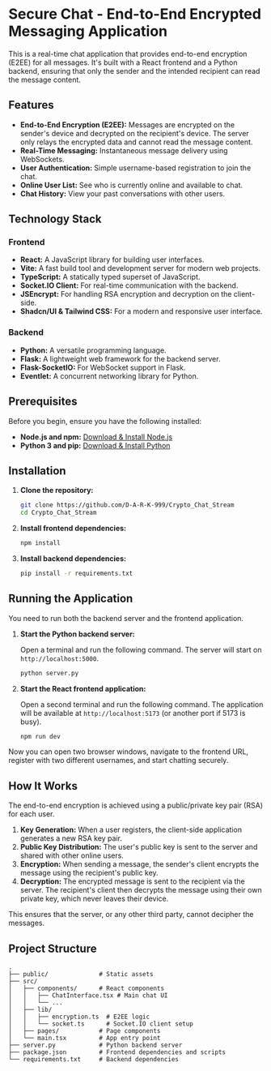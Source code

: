 # Secure Chat - End-to-End Encrypted Messaging Application

This is a real-time chat application that provides end-to-end encryption (E2EE) for all messages. It's built with a React frontend and a Python backend, ensuring that only the sender and the intended recipient can read the message content.


## Features

- **End-to-End Encryption (E2EE):** Messages are encrypted on the sender's device and decrypted on the recipient's device. The server only relays the encrypted data and cannot read the message content.
- **Real-Time Messaging:** Instantaneous message delivery using WebSockets.
- **User Authentication:** Simple username-based registration to join the chat.
- **Online User List:** See who is currently online and available to chat.
- **Chat History:** View your past conversations with other users.

## Technology Stack

### Frontend

- **React:** A JavaScript library for building user interfaces.
- **Vite:** A fast build tool and development server for modern web projects.
- **TypeScript:** A statically typed superset of JavaScript.
- **Socket.IO Client:** For real-time communication with the backend.
- **JSEncrypt:** For handling RSA encryption and decryption on the client-side.
- **Shadcn/UI & Tailwind CSS:** For a modern and responsive user interface.

### Backend

- **Python:** A versatile programming language.
- **Flask:** A lightweight web framework for the backend server.
- **Flask-SocketIO:** For WebSocket support in Flask.
- **Eventlet:** A concurrent networking library for Python.

## Prerequisites

Before you begin, ensure you have the following installed:

- **Node.js and npm:** [Download & Install Node.js](https://nodejs.org/)
- **Python 3 and pip:** [Download & Install Python](https://www.python.org/downloads/)

## Installation

1.  **Clone the repository:**

    ```sh
    git clone https://github.com/D-A-R-K-999/Crypto_Chat_Stream
    cd Crypto_Chat_Stream
    ```

2.  **Install frontend dependencies:**

    ```sh
    npm install
    ```

3.  **Install backend dependencies:**

    ```sh
    pip install -r requirements.txt
    ```

## Running the Application

You need to run both the backend server and the frontend application.

1.  **Start the Python backend server:**

    Open a terminal and run the following command. The server will start on `http://localhost:5000`.

    ```sh
    python server.py
    ```

2.  **Start the React frontend application:**

    Open a second terminal and run the following command. The application will be available at `http://localhost:5173` (or another port if 5173 is busy).

    ```sh
    npm run dev
    ```

Now you can open two browser windows, navigate to the frontend URL, register with two different usernames, and start chatting securely.

## How It Works

The end-to-end encryption is achieved using a public/private key pair (RSA) for each user.

1.  **Key Generation:** When a user registers, the client-side application generates a new RSA key pair.
2.  **Public Key Distribution:** The user's public key is sent to the server and shared with other online users.
3.  **Encryption:** When sending a message, the sender's client encrypts the message using the recipient's public key.
4.  **Decryption:** The encrypted message is sent to the recipient via the server. The recipient's client then decrypts the message using their own private key, which never leaves their device.

This ensures that the server, or any other third party, cannot decipher the messages.

## Project Structure

```
.
├── public/              # Static assets
├── src/
│   ├── components/      # React components
│   │   ├── ChatInterface.tsx # Main chat UI
│   │   └── ...
│   ├── lib/
│   │   ├── encryption.ts  # E2EE logic
│   │   └── socket.ts      # Socket.IO client setup
│   ├── pages/           # Page components
│   └── main.tsx         # App entry point
├── server.py            # Python backend server
├── package.json         # Frontend dependencies and scripts
└── requirements.txt     # Backend dependencies
```
